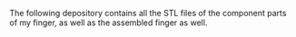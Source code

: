 The following depository contains all the STL files of the component parts of my finger, as well as the assembled finger as well.
